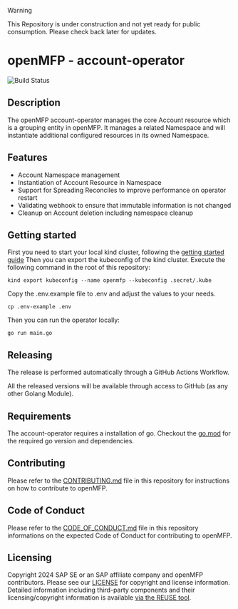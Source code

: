 > [!WARNING]
> This Repository is under construction and not yet ready for public consumption. Please check back later for updates.



# openMFP - account-operator
![Build Status](https://github.com/openmfp/account-operator/actions/workflows/pipeline.yml/badge.svg)

## Description

The openMFP account-operator manages the core Account resource which is a grouping entity in openMFP. It manages a related Namespace and will instantiate additional configured resources in its owned Namespace.

## Features
- Account Namespace management
- Instantiation of Account Resource in Namespace
- Support for Spreading Reconciles to improve performance on operator restart
- Validating webhook to ensure that immutable information is not changed
- Cleanup on Account deletion including namespace cleanup

## Getting started

First you need to start your local kind cluster, following the [getting started guide](https://github.com/openmfp/openmfp.org/tree/main/docs/getting-started)
Then you can export the kubeconfig of the kind cluster.
Execute the following command in the root of this repository:

```shell
kind export kubeconfig --name openmfp --kubeconfig .secret/.kube
```

Copy the .env.example file to .env and adjust the values to your needs.
    
```shell
cp .env-example .env
```

Then you can run the operator locally:

```shell
go run main.go
```


## Releasing

The release is performed automatically through a GitHub Actions Workflow.

All the released versions will be available through access to GitHub (as any other Golang Module).

## Requirements

The account-operator requires a installation of go. Checkout the [go.mod](go.mod) for the required go version and dependencies.

## Contributing

Please refer to the [CONTRIBUTING.md](CONTRIBUTING.md) file in this repository for instructions on how to contribute to openMFP.

## Code of Conduct

Please refer to the [CODE_OF_CONDUCT.md](CODE_OF_CONDUCT.md) file in this repository informations on the expected Code of Conduct for contributing to openMFP.

## Licensing

Copyright 2024 SAP SE or an SAP affiliate company and openMFP contributors. Please see our [LICENSE](LICENSE) for copyright and license information. Detailed information including third-party components and their licensing/copyright information is available [via the REUSE tool](https://api.reuse.software/info/github.com/openmfp/account-operator).
